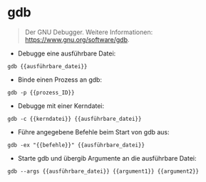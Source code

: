 # gdb

> Der GNU Debugger.
> Weitere Informationen: <https://www.gnu.org/software/gdb>.

- Debugge eine ausführbare Datei:

`gdb {{ausführbare_datei}}`

- Binde einen Prozess an gdb:

`gdb -p {{prozess_ID}}`

- Debugge mit einer Kerndatei:

`gdb -c {{kerndatei}} {{ausführbare_datei}}`

- Führe angegebene Befehle beim Start von gdb aus:

`gdb -ex "{{befehle}}" {{ausführbare_datei}}`

- Starte gdb und übergib Argumente an die ausführbare Datei:

`gdb --args {{ausführbare_datei}} {{argument1}} {{argument2}}`
